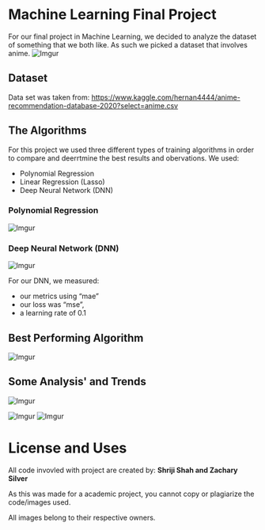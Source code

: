 # Machine Learning Final Project
For our final project in Machine Learning, we decided to analyze the dataset of something that we both like. As such we picked a dataset that involves anime. 
![Imgur](https://i.imgur.com/vfSLggq.jpg)

## Dataset
Data set was taken from:
https://www.kaggle.com/hernan4444/anime-recommendation-database-2020?select=anime.csv

## The Algorithms
For this project we used three different types of training algorithms in order to compare and deerrtmine the best results and obervations. 
We used: 
<ul>
  <li> Polynomial Regression </li>
  <li> Linear Regression (Lasso) </li>
  <li> Deep Neural Network (DNN) </li>
</ul>

### Polynomial Regression
![Imgur](https://i.imgur.com/7EKFfJ2.png)

### Deep Neural Network (DNN)
![Imgur](https://i.imgur.com/FvU2wbt.png)

For our DNN, we measured:
<ul>
  <li> our metrics using “mae” </li>
  <li> our loss was “mse”,  </li>
  <li> a learning rate of 0.1</li>
</ul>

## Best Performing Algorithm
![Imgur](https://i.imgur.com/fpVm2Fc.png)

## Some Analysis' and Trends
![Imgur](https://i.imgur.com/JtmZyxw.png#gh-light-mode-only)

![Imgur](https://i.imgur.com/COw70tz.png)
![Imgur](https://i.imgur.com/RpC5CfO.png)


# License and Uses
All code invovled with project are created by:
<b>Shriji Shah and Zachary Silver</b>

As this was made for a academic project, you cannot copy or plagiarize the code/images used.  

All images belong to their respective owners.


